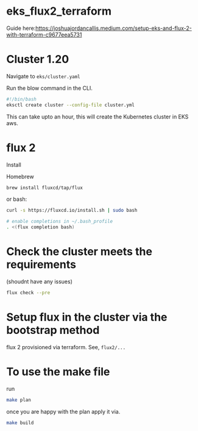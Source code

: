 # eks_flux2_terraform

Guide here:https://joshuajordancallis.medium.com/setup-eks-and-flux-2-with-terraform-c9677eea5731

# Cluster 1.20

Navigate to `eks/cluster.yaml`

Run the blow command in the CLI.
```bash
#!/bin/bash
eksctl create cluster --config-file cluster.yml
```

This can take upto an hour, this will create the Kubernetes cluster in EKS aws.


# flux 2

Install

Homebrew
```bash
brew install fluxcd/tap/flux
```

or bash:

```bash
curl -s https://fluxcd.io/install.sh | sudo bash

# enable completions in ~/.bash_profile
. <(flux completion bash)
```

# Check the cluster meets the requirements 
(shoudnt have any issues)
```bash
flux check --pre
```

# Setup flux in the cluster via the bootstrap method

flux 2 provisioned via terraform. See, `flux2/...` 

# To use the make file
run 
```bash
make plan
```
once you are happy with the plan apply it via.
```bash
make build
```


